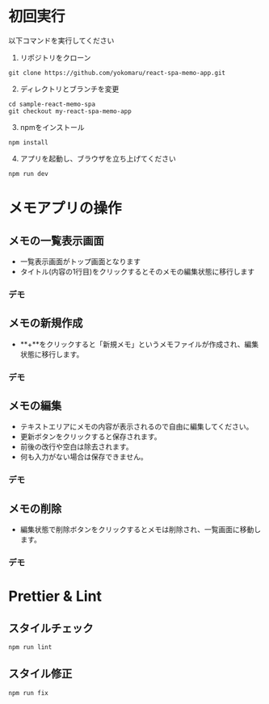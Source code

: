 # 初回実行

以下コマンドを実行してください

1. リポジトリをクローン

```shell
git clone https://github.com/yokomaru/react-spa-memo-app.git
```

2. ディレクトリとブランチを変更

```shell
cd sample-react-memo-spa
git checkout my-react-spa-memo-app
```

3. npmをインストール

```shell
npm install
```

4. アプリを起動し、ブラウザを立ち上げてください

```shell
npm run dev
```

# メモアプリの操作

## メモの一覧表示画面
- 一覧表示画面がトップ画面となります
- タイトル(内容の1行目)をクリックするとそのメモの編集状態に移行します

### デモ

## メモの新規作成

- **+**をクリックすると「新規メモ」というメモファイルが作成され、編集状態に移行します。

### デモ

## メモの編集
- テキストエリアにメモの内容が表示されるので自由に編集してください。
- 更新ボタンをクリックすると保存されます。
- 前後の改行や空白は除去されます。
- 何も入力がない場合は保存できません。

### デモ

## メモの削除

- 編集状態で削除ボタンをクリックするとメモは削除され、一覧画面に移動します。

### デモ

# Prettier & Lint

## スタイルチェック

```shell
npm run lint
```

## スタイル修正

```shell
npm run fix
```
